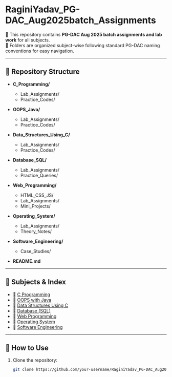# RaginiYadav_PG-DAC_Aug2025batch_Assignments  

📘 This repository contains **PG-DAC Aug 2025 batch assignments and lab work** for all subjects.  
📝 Folders are organized subject-wise following standard PG-DAC naming conventions for easy navigation.  

---

## 📂 Repository Structure  

- **C_Programming/**
  - Lab_Assignments/  
  - Practice_Codes/  

- **OOPS_Java/**
  - Lab_Assignments/  
  - Practice_Codes/  

- **Data_Structures_Using_C/**
  - Lab_Assignments/  
  - Practice_Codes/  

- **Database_SQL/**
  - Lab_Assignments/  
  - Practice_Queries/  

- **Web_Programming/**
  - HTML_CSS_JS/  
  - Lab_Assignments/  
  - Mini_Projects/  

- **Operating_System/**
  - Lab_Assignments/  
  - Theory_Notes/  

- **Software_Engineering/**
  - Case_Studies/  

- **README.md**

---

## 📑 Subjects & Index  

- 🔹 [C Programming](./C_Programming/)  
- 🔹 [OOPS with Java](./OOPS_Java/)  
- 🔹 [Data Structures Using C](./Data_Structures_Using_C/)  
- 🔹 [Database (SQL)](./Database_SQL/)  
- 🔹 [Web Programming](./Web_Programming/)  
- 🔹 [Operating System](./Operating_System/)  
- 🔹 [Software Engineering](./Software_Engineering/)  

---

## 🚀 How to Use  

1. Clone the repository:  
   ```bash
   git clone https://github.com/your-username/RaginiYadav_PG-DAC_Aug2025batch_Assignments.git

